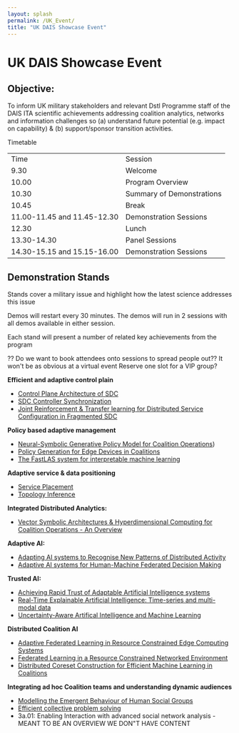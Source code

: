 ```yaml
---
layout: splash
permalink: /UK_Event/
title: "UK DAIS Showcase Event"
---
```


# UK DAIS Showcase Event

## Objective:

To inform UK military stakeholders and relevant Dstl Programme staff of the DAIS ITA scientific achievements addressing coalition analytics, networks and information challenges so (a) understand future potential (e.g. impact on capability) & (b) support/sponsor transition activities. 

Timetable

<table>
  <tbody>
    <tr>
      <td>Time</td>
      <td>Session</td>
    </tr>
    <tr>
      <td>9.30</td>
      <td>Welcome</td>
    </tr>
    <tr>
      <td>10.00</td>
      <td>Program Overview</td>
    </tr>
    <tr>
      <td>10.30</td>
      <td>Summary of Demonstrations</td>
    </tr>
    <tr>
      <td>10.45</td>
      <td>Break</td>
    </tr>
    <tr>
      <td>11.00-11.45 and 11.45-12.30</td>
      <td>Demonstration Sessions</td>
    </tr>
    <tr>
      <td>12.30</td>
      <td>Lunch</td>
    </tr>
    <tr>
      <td>13.30-14.30</td>
      <td>Panel Sessions</td>
    </tr>
    <tr>
      <td>14.30-15.15 and 15.15-16.00</td>
      <td>Demonstration Sessions</td>
    </tr>
  </tbody>
</table>


## Demonstration Stands 

Stands cover a military issue and highlight how the latest science addresses this issue

Demos will restart every 30 minutes. The demos will run in 2 sessions with all demos available in either session.

Each stand will present a number of related key achievements from the program

?? Do we want to book attendees onto sessions to spread people out?? It won't be as obvious at a virtual event
Reserve one slot for a VIP group?

**Efficient and adaptive control plain**
* [Control Plane Architecture of SDC](/2a08/)
* [SDC Controller Synchronization](/2a07/)
* [Joint Reinforcement & Transfer learning for Distributed Service Configuration in Fragmented SDC](/2b01/)

**Policy based adaptive management**
*	[Neural-Symbolic Generative Policy Model for Coalition Operations](/1c02/))
*	[Policy Generation for Edge Devices in Coalitions](/2c04/)
*	[The FastLAS system for interpretable machine learning](/1c08/)

**Adaptive service & data positioning**
* [Service Placement](/2a04/)
* [Topology Inference](/2a03/)

**Integrated Distributed Analytics:**
* [Vector Symbolic Architectures & Hyperdimensional Computing for Coalition Operations - An Overview](/1a11/)

**Adaptive AI:**
* [Adapting AI systems to Recognise New Patterns of Distributed Activity](/1c16/)
* [Adaptive AI systems for Human-Machine Federated Decision Making](/1c05/)

**Trusted AI:**
* [Achieving Rapid Trust of Adaptable Artificial Intelligence systems](/1d04/)
* [Real-Time Explainable Artificial Intelligence: Time-series and multi-modal data](/1d01/)
* [Uncertainty-Aware Artifical Intelligence and Machine Learning](/1d05/)

**Distributed Coalition AI**
* [Adaptive Federated Learning in Resource Constrained Edge Computing Systems](/1b06/)
* [Federated Learning in a Resource Constrained Networked Environment](/1a08/)
* [Distributed Coreset Construction for Efficient Machine Learning in Coalitions](/1b03/)

**Integrating ad hoc Coalition teams and understanding dynamic audiences**
* [Modelling the Emergent Behaviour of Human Social Groups](/1c01/)
* [Efficient collective problem solving](/3b02)
* 3a.01: Enabling Interaction with advanced social network analysis - MEANT TO BE AN OVERVIEW WE DON"T HAVE CONTENT




